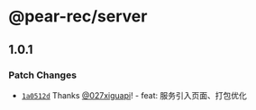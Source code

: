 # @pear-rec/server

## 1.0.1

### Patch Changes

- [`1a0512d`](https://github.com/027xiguapi/pear-rec/commit/1a0512d398844f481d84c8e62a3a3150dfed0535) Thanks [@027xiguapi](https://github.com/027xiguapi)! - feat: 服务引入页面、打包优化
